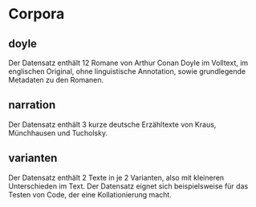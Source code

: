 # Corpora 

## doyle

Der Datensatz enthält 12 Romane von Arthur Conan Doyle im Volltext, im englischen Original, ohne linguistische Annotation, sowie grundlegende Metadaten zu den Romanen. 

## narration 

Der Datensatz enthält 3 kurze deutsche Erzähltexte von Kraus, Münchhausen und Tucholsky. 

## varianten 

Der Datensatz enthält 2 Texte in je 2 Varianten, also mit kleineren Unterschieden im Text. Der Datensatz eignet sich beispielsweise für das Testen von Code, der eine Kollationierung macht. 
